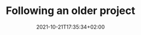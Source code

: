 ---
title: "Following an older project"
date: 2021-10-21T17:35:34+02:00
draft: false
tags: ["rapport", "Project situation"]
weight: 2
---